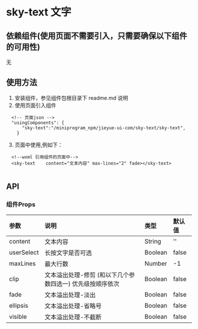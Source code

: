 # sky-text  文字

## 依赖组件(使用页面不需要引入，只需要确保以下组件的可用性)
无

## 使用方法
1. 安装组件，参见组件包根目录下 readme.md 说明
2. 使用页面引入组件
```
  <!-- 页面json -->
  "usingComponents": {    
      "sky-text":"/miniprogram_npm/jieyue-ui-com/sky-text/sky-text",
    }
```

3. 页面中使用,例如下：
```
  <!--wxml 引用组件的页面中-->
  <sky-text    content="文本内容" max-lines="2" fade></sky-text>
  
```
## API
### 组件Props
| 参数        | 说明               | 类型      | 默认值  |
| :---        | :---               | :---      | :---   |
| content     | 文本内容            | String    | ''     |
| userSelect  | 长按文字是否可选    | Boolean   | false  |
| maxLines    | 最大行数            | Number    | -1     |
| clip       | 文本溢出处理-修剪 (和以下几个参数四选一) 优先级按顺序依次  | Boolean   | false  |
| fade        | 文本溢出处理-淡出   | Boolean   | false  |
| ellipsis    | 文本溢出处理-省略号 | Boolean   | false  |
| visible     | 文本溢出处理-不截断 | Boolean   | false  |
